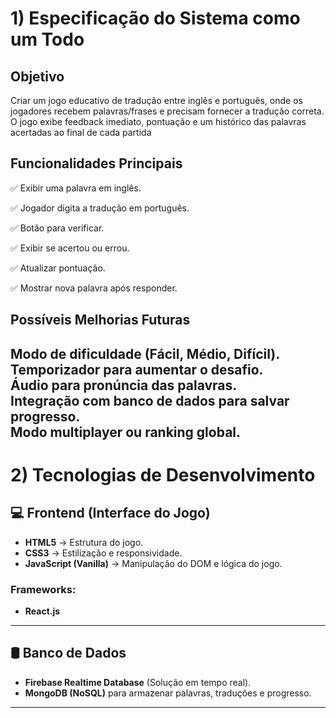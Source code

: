 # 1) Especificação do Sistema como um Todo

##  Objetivo
Criar um jogo educativo de tradução entre inglês e português, onde os jogadores recebem palavras/frases e precisam fornecer a tradução correta. O jogo exibe feedback imediato, pontuação e um histórico das palavras acertadas ao final de cada partida

##  Funcionalidades Principais
✅ Exibir uma palavra em inglês.

✅ Jogador digita a tradução em português.

✅ Botão para verificar.

✅ Exibir se acertou ou errou.

✅ Atualizar pontuação.

✅ Mostrar nova palavra após responder.

##  Possíveis Melhorias Futuras
Modo de dificuldade (Fácil, Médio, Difícil).  
Temporizador para aumentar o desafio.  
Áudio para pronúncia das palavras.  
Integração com banco de dados para salvar progresso.  
Modo multiplayer ou ranking global.  
---

# 2) Tecnologias de Desenvolvimento

## 💻 Frontend (Interface do Jogo)
- **HTML5** → Estrutura do jogo.  
- **CSS3** → Estilização e responsividade.  
- **JavaScript (Vanilla)** → Manipulação do DOM e lógica do jogo.  

### Frameworks:
- **React.js**
---

## 🛢️ Banco de Dados
- **Firebase Realtime Database** (Solução em tempo real).  
- **MongoDB (NoSQL)** para armazenar palavras, traduções e progresso.  

---
